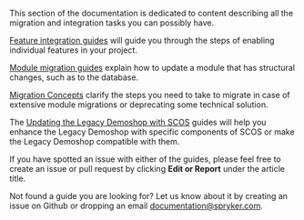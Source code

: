 This section of the documentation is dedicated to content describing all the migration and integration tasks you can possibly have.

[Feature integration guides](https://documentation.spryker.com/v4/docs/about-integration) will guide you through the steps of enabling individual features in your project.

[Module migration guides](https://documentation.spryker.com/v4/docs/about-migration) explain how to update a module that has structural changes, such as to the database.

[Migration Concepts](https://documentation.spryker.com/v4/docs/about-migration-concepts) clarify the steps you need to take to migrate in case of extensive module migrations or deprecating some technical solution.

The [Updating the Legacy Demoshop with SCOS](https://documentation.spryker.com/v4/docs/about-updating) guides will help you enhance the Legacy Demoshop with specific components of SCOS or make the Legacy Demoshop compatible with them.

If you have spotted an issue with either of the guides, please feel free to create an issue or pull request by clicking **Edit or Report** under the article title.

Not found a guide you are looking for? Let us know about it by creating an issue on Github or dropping an email [documentation@spryker.com](mailto:documentation@spryker.com).